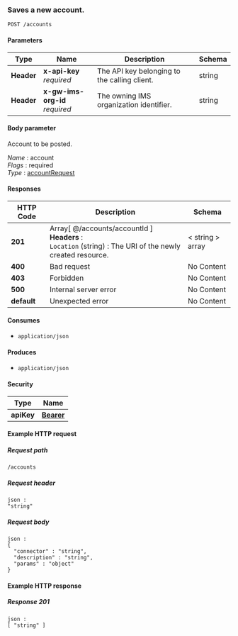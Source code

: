 
<a name="post_account"></a>
### Saves a new account.
```
POST /accounts
```


#### Parameters

|Type|Name|Description|Schema|
|---|---|---|---|
|**Header**|**x-api-key**  <br>*required*|The API key belonging to the calling client.|string|
|**Header**|**x-gw-ims-org-id**  <br>*required*|The owning IMS organization identifier.|string|


#### Body parameter
Account to be posted.

*Name* : account  
*Flags* : required  
*Type* : [accountRequest](../definitions/accountRequest.md#accountrequest)


#### Responses

|HTTP Code|Description|Schema|
|---|---|---|
|**201**|Array[ @/accounts/accountId ]  <br>**Headers** :   <br>`Location` (string) : The URI of the newly created resource.|< string > array|
|**400**|Bad request|No Content|
|**403**|Forbidden|No Content|
|**500**|Internal server error|No Content|
|**default**|Unexpected error|No Content|


#### Consumes

* `application/json`


#### Produces

* `application/json`


#### Security

|Type|Name|
|---|---|
|**apiKey**|**[Bearer](security.md#bearer)**|


#### Example HTTP request

##### Request path
```
/accounts
```


##### Request header
```
json :
"string"
```


##### Request body
```
json :
{
  "connector" : "string",
  "description" : "string",
  "params" : "object"
}
```


#### Example HTTP response

##### Response 201
```
json :
[ "string" ]
```



